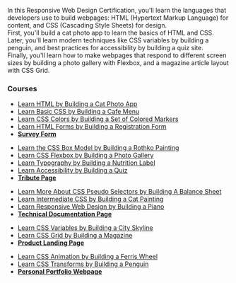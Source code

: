 In this Responsive Web Design Certification, you'll learn the languages that developers use to build webpages: HTML (Hypertext Markup Language) for content, and CSS (Cascading Style Sheets) for design.<br>
First, you'll build a cat photo app to learn the basics of HTML and CSS. Later, you'll learn modern techniques like CSS variables by building a penguin, and best practices for accessibility by building a quiz site.<br>
Finally, you'll learn how to make webpages that respond to different screen sizes by building a photo gallery with Flexbox, and a magazine article layout with CSS Grid.

<h3>Courses</h3>
<ul>
<li><a href="https://github.com/lajuman/Responsive-Web-Design/tree/main/CatPhotoApp">Learn HTML by Building a Cat Photo App</a>
<li><a href="https://github.com/lajuman/Responsive-Web-Design/tree/main/CafeMenu">Learn Basic CSS by Building a Cafe Menu</a>
<li><a href="https://github.com/lajuman/Responsive-Web-Design/tree/main/ColoredMarkers">Learn CSS Colors by Building a Set of Colored Markers</a>
<li><a href="https://github.com/lajuman/Responsive-Web-Design/tree/main/RegistrationForm">Learn HTML Forms by Building a Registration Form</a>
<li><a href="https://github.com/lajuman/Responsive-Web-Design/tree/main/SurveyForm"><strong>Survey Form</strong></a>
</ul>
<ul>
<li><a href="https://github.com/lajuman/Responsive-Web-Design/tree/main/RothkoPainting">Learn the CSS Box Model by Building a Rothko Painting</a>
<li><a href="https://github.com/lajuman/Responsive-Web-Design/tree/main/PhotoGallery">Learn CSS Flexbox by Building a Photo Gallery</a>
<li><a href="https://github.com/lajuman/Responsive-Web-Design/tree/main/NutritionLabel">Learn Typography by Building a Nutrition Label</a>
<li><a href="https://github.com/lajuman/Responsive-Web-Design/tree/main/Quiz">Learn Accessibility by Building a Quiz</a>
<li><a href="https://github.com/lajuman/Responsive-Web-Design/tree/main/TributePage"><strong>Tribute Page</strong></a>
</ul>
<ul>
<li><a href="https://github.com/lajuman/Responsive-Web-Design/tree/main/BalanceSheet">Learn More About CSS Pseudo Selectors by Building A Balance Sheet</a>
<li><a href="https://github.com/lajuman/Responsive-Web-Design/tree/main/CatPainting">Learn Intermediate CSS by Building a Cat Painting</a>
<li><a href="https://github.com/lajuman/Responsive-Web-Design/tree/main/Piano">Learn Responsive Web Design by Building a Piano</a>
<li><a href="https://github.com/lajuman/Responsive-Web-Design/tree/main/TechnicalDocumentationPage"><strong>Technical Documentation Page</strong></a>
</ul>
<ul>
<li><a href="https://github.com/lajuman/Responsive-Web-Design/tree/main/CitySkyline">Learn CSS Variables by Building a City Skyline</a>
<li><a href="https://github.com/lajuman/Responsive-Web-Design/tree/main/Magazine">Learn CSS Grid by Building a Magazine</a>
<li><a href="https://github.com/lajuman/Responsive-Web-Design/tree/main/ProductLandingPage"><strong>Product Landing Page</strong></a>
</ul>
<ul>
<li><a href="https://github.com/lajuman/Responsive-Web-Design/tree/main/FerrisWheel">Learn CSS Animation by Building a Ferris Wheel</a>
<li><a href="https://github.com/lajuman/Responsive-Web-Design/tree/main/Penguin">Learn CSS Transforms by Building a Penguin</a>
<li><a href="https://github.com/lajuman/Responsive-Web-Design/tree/main/PersonalPortfolioWebpage"><strong>Personal Portfolio Webpage</strong></a>
</ul>
